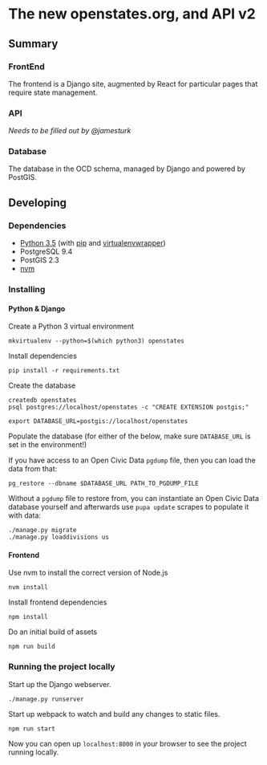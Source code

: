 # The new openstates.org, and API v2

## Summary

### FrontEnd 
The frontend is a Django site, augmented by React for particular pages that require state management.

### API

_Needs to be filled out by @jamesturk_

### Database

The database in the OCD schema, managed by Django and powered by PostGIS.

## Developing
### Dependencies
* [Python 3.5](https://www.python.org/) (with [pip](https://pip.pypa.io/en/stable/) and [virtualenvwrapper](https://virtualenvwrapper.readthedocs.io/en/latest/))
* PostgreSQL 9.4
* PostGIS 2.3
* [nvm](https://github.com/creationix/nvm#install-script)


### Installing

#### Python & Django
Create a Python 3 virtual environment
```
mkvirtualenv --python=$(which python3) openstates
```

Install dependencies
```
pip install -r requirements.txt
```

Create the database

```
createdb openstates
psql postgres://localhost/openstates -c "CREATE EXTENSION postgis;"

export DATABASE_URL=postgis://localhost/openstates
```

Populate the database (for either of the below, make sure `DATABASE_URL` is set in the environment!)

If you have access to an Open Civic Data `pgdump` file, then you can load the data from that:

```
pg_restore --dbname $DATABASE_URL PATH_TO_PGDUMP_FILE
```

Without a `pgdump` file to restore from, you can instantiate an Open Civic Data database yourself and afterwards use `pupa update` scrapes to populate it with data:

```
./manage.py migrate
./manage.py loaddivisions us
```

#### Frontend 

Use nvm to install the correct version of Node.js
```
nvm install
```

Install frontend dependencies
```
npm install
```

Do an initial build of assets
```
npm run build
```


### Running the project locally
Start up the Django webserver.
```
./manage.py runserver
```

Start up webpack to watch and build any changes to static files.
```
npm run start
```

Now you can open up `localhost:8000` in your browser to see the project running locally.
